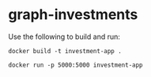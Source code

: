 # graph-investments

Use the following to build and run:

```shell
docker build -t investment-app .
```

```shell
docker run -p 5000:5000 investment-app
```